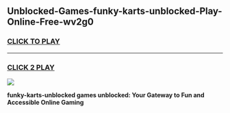 
## Unblocked-Games-funky-karts-unblocked-Play-Online-Free-wv2g0
<h3>
<a href="https://premium76.site?title=funky-karts-unblocked&ref=26A">CLICK TO PLAY</a></h3>
<hr>

<h3>
<a href="https://premium76.site?title=funky-karts-unblocked&ref=26A">CLICK 2 PLAY</a>
  
</h3>

<a href="https://premium76.site?title=funky-karts-unblocked&ref=26A"><img src="https://clearcache.store/games.png"></a>


**funky-karts-unblocked games unblocked: Your Gateway to Fun and Accessible Online Gaming**
